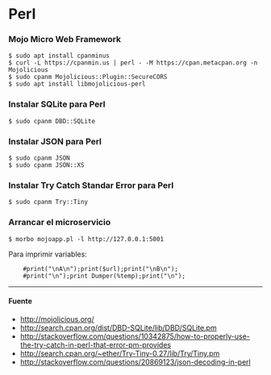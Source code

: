 # Perl 

### Mojo Micro Web Framework

    $ sudo apt install cpanminus
    $ curl -L https://cpanmin.us | perl - -M https://cpan.metacpan.org -n Mojolicious
    $ sudo cpanm Mojolicious::Plugin::SecureCORS
    $ sudo apt install libmojolicious-perl

### Instalar SQLite para Perl

    $ sudo cpanm DBD::SQLite

### Instalar JSON para Perl

    $ sudo cpanm JSON
    $ sudo cpanm JSON::XS
    
### Instalar Try Catch Standar Error para Perl

    $ sudo cpanm Try::Tiny

### Arrancar el microservicio

    $ morbo mojoapp.pl -l http://127.0.0.1:5001

Para imprimir variables:

        #print("\nA\n");print($url);print("\nB\n");
        #print("\n");print Dumper(%temp);print("\n");

---

#### Fuente

+ http://mojolicious.org/
+ http://search.cpan.org/dist/DBD-SQLite/lib/DBD/SQLite.pm
+ http://stackoverflow.com/questions/10342875/how-to-properly-use-the-try-catch-in-perl-that-error-pm-provides
+ http://search.cpan.org/~ether/Try-Tiny-0.27/lib/Try/Tiny.pm
+ http://stackoverflow.com/questions/20869123/json-decoding-in-perl



